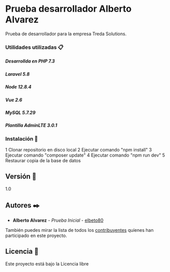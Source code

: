 # Prueba desarrollador Alberto Alvarez

Prueba de desarrollador para la empresa Treda Solutions.

### Utilidades utilizadas 📋

##### Desarrollda en PHP 7.3
##### Laravel 5.8
##### Node 12.8.4
##### Vue 2.6
##### MySQL 5.7.29
##### Plantilla AdminLTE 3.0.1

### Instalación 🔧

1 Clonar repositorio en disco local
2 Ejecutar comando "npm install"
3 Ejecutar comando "composer update"
4 Ejecutar comando "npm run dev"
5 Restaurar copia de la base de datos

## Versión 📌

1.0

## Autores ✒️

* **Alberto Alvarez** - *Prueba Inicial* - [elbeto80](https://github.com/elbeto80)

También puedes mirar la lista de todos los [contribuyentes](https://github.com/your/project/contributors) quíenes han participado en este proyecto. 

## Licencia 📄

Este proyecto está bajo la Licencia libre
